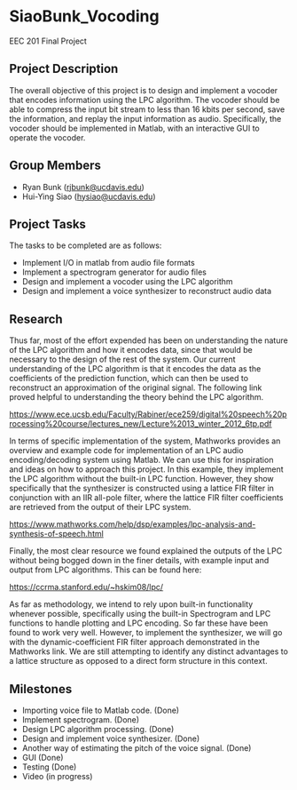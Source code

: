# SiaoBunk_Vocoding
EEC 201 Final Project

## Project Description
The overall objective of this project is to design and implement a vocoder that encodes information using the LPC algorithm. The vocoder 
should be able to compress the input bit stream to less than 16 kbits per second, save the information, and replay the input information 
as audio. Specifically, the vocoder should be implemented in Matlab, with an interactive GUI to operate the vocoder.

## Group Members
  - Ryan Bunk (rjbunk@ucdavis.edu)
  - Hui-Ying Siao (hysiao@ucdavis.edu)
  
## Project Tasks
The tasks to be completed are as follows:
- Implement I/O in matlab from audio file formats
- Implement a spectrogram generator for audio files
- Design and implement a vocoder using the LPC algorithm
- Design and implement a voice synthesizer to reconstruct audio data

## Research
  Thus far, most of the effort expended has been on understanding the nature of the LPC algorithm and how it encodes data, since that 
would be necessary to the design of the rest of the system. Our current understanding of the LPC algorithm is that it encodes the data 
as the coefficients of the prediction function, which can then be used to reconstruct an approximation of the original signal. The 
following link proved helpful to understanding the theory behind the LPC algorithm.
 
https://www.ece.ucsb.edu/Faculty/Rabiner/ece259/digital%20speech%20processing%20course/lectures_new/Lecture%2013_winter_2012_6tp.pdf
 
  In terms of specific implementation of the system, Mathworks provides an overview and example code for implementation of an LPC audio 
encoding/decoding system using Matlab. We can use this for inspiration and ideas on how to approach this project. In this example, they 
implement the LPC algorithm without the built-in LPC function. However, they show specifically that the synthesizer is constructed using 
a lattice FIR filter in conjunction with an IIR all-pole filter, where the lattice FIR filter coefficients are retrieved from the output 
of their LPC system.
 
https://www.mathworks.com/help/dsp/examples/lpc-analysis-and-synthesis-of-speech.html
 

  Finally, the most clear resource we found explained the outputs of the LPC without being bogged down in the finer details, with 
example input and output from LPC algorithms. This can be found here:

https://ccrma.stanford.edu/~hskim08/lpc/

  As far as methodology, we intend to rely upon built-in functionality whenever possible, specifically using the built-in Spectrogram 
and LPC functions to handle plotting and LPC encoding. So far these have been found to work very well. However, to implement the 
synthesizer, we will go with the dynamic-coefficient FIR filter approach demonstrated in the Mathworks link. We are still attempting to 
identify any distinct advantages to a lattice structure as opposed to a direct form structure in this context.

## Milestones
- Importing voice file to Matlab code. (Done)
- Implement spectrogram. (Done)
- Design LPC algorithm processing. (Done)
- Design and implement voice synthesizer. (Done)
- Another way of estimating the pitch of the voice signal. (Done)
- GUI (Done)
- Testing (Done)
- Video (in progress)


